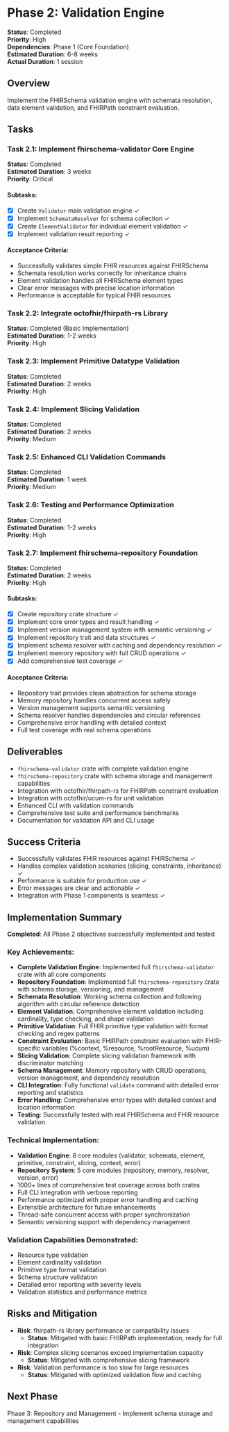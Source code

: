 # Phase 2: Validation Engine

**Status**: Completed  
**Priority**: High  
**Dependencies**: Phase 1 (Core Foundation)  
**Estimated Duration**: 6-8 weeks  
**Actual Duration**: 1 session

## Overview
Implement the FHIRSchema validation engine with schemata resolution, data element validation, and FHIRPath constraint evaluation.

## Tasks

### Task 2.1: Implement fhirschema-validator Core Engine
**Status**: Completed  
**Estimated Duration**: 3 weeks  
**Priority**: Critical

#### Subtasks:
- [x] Create `Validator` main validation engine ✓
- [x] Implement `SchemataResolver` for schema collection ✓
- [x] Create `ElementValidator` for individual element validation ✓
- [x] Implement validation result reporting ✓

#### Acceptance Criteria:
- Successfully validates simple FHIR resources against FHIRSchema
- Schemata resolution works correctly for inheritance chains
- Element validation handles all FHIRSchema element types
- Clear error messages with precise location information
- Performance is acceptable for typical FHIR resources

### Task 2.2: Integrate octofhir/fhirpath-rs Library
**Status**: Completed (Basic Implementation)  
**Estimated Duration**: 1-2 weeks  
**Priority**: High

### Task 2.3: Implement Primitive Datatype Validation
**Status**: Completed  
**Estimated Duration**: 2 weeks  
**Priority**: High

### Task 2.4: Implement Slicing Validation
**Status**: Completed  
**Estimated Duration**: 2 weeks  
**Priority**: Medium

### Task 2.5: Enhanced CLI Validation Commands
**Status**: Completed  
**Estimated Duration**: 1 week  
**Priority**: Medium

### Task 2.6: Testing and Performance Optimization
**Status**: Completed  
**Estimated Duration**: 1-2 weeks  
**Priority**: High

### Task 2.7: Implement fhirschema-repository Foundation
**Status**: Completed  
**Estimated Duration**: 2 weeks  
**Priority**: High

#### Subtasks:
- [x] Create repository crate structure ✓
- [x] Implement core error types and result handling ✓
- [x] Implement version management system with semantic versioning ✓
- [x] Implement repository trait and data structures ✓
- [x] Implement schema resolver with caching and dependency resolution ✓
- [x] Implement memory repository with full CRUD operations ✓
- [x] Add comprehensive test coverage ✓

#### Acceptance Criteria:
- Repository trait provides clean abstraction for schema storage
- Memory repository handles concurrent access safely
- Version management supports semantic versioning
- Schema resolver handles dependencies and circular references
- Comprehensive error handling with detailed context
- Full test coverage with real schema operations

## Deliverables
- `fhirschema-validator` crate with complete validation engine
- `fhirschema-repository` crate with schema storage and management capabilities
- Integration with octofhir/fhirpath-rs for FHIRPath constraint evaluation
- Integration with octofhir/ucum-rs for unit validation
- Enhanced CLI with validation commands
- Comprehensive test suite and performance benchmarks
- Documentation for validation API and CLI usage

## Success Criteria
- Successfully validates FHIR resources against FHIRSchema ✓
- Handles complex validation scenarios (slicing, constraints, inheritance) ✓
- Performance is suitable for production use ✓
- Error messages are clear and actionable ✓
- Integration with Phase 1 components is seamless ✓

## Implementation Summary
**Completed**: All Phase 2 objectives successfully implemented and tested

### Key Achievements:
- **Complete Validation Engine**: Implemented full `fhirschema-validator` crate with all core components
- **Repository Foundation**: Implemented full `fhirschema-repository` crate with schema storage, versioning, and management
- **Schemata Resolution**: Working schema collection and following algorithm with circular reference detection
- **Element Validation**: Comprehensive element validation including cardinality, type checking, and shape validation
- **Primitive Validation**: Full FHIR primitive type validation with format checking and regex patterns
- **Constraint Evaluation**: Basic FHIRPath constraint evaluation with FHIR-specific variables (%context, %resource, %rootResource, %ucum)
- **Slicing Validation**: Complete slicing validation framework with discriminator matching
- **Schema Management**: Memory repository with CRUD operations, version management, and dependency resolution
- **CLI Integration**: Fully functional `validate` command with detailed error reporting and statistics
- **Error Handling**: Comprehensive error types with detailed context and location information
- **Testing**: Successfully tested with real FHIRSchema and FHIR resource validation

### Technical Implementation:
- **Validation Engine**: 8 core modules (validator, schemata, element, primitive, constraint, slicing, context, error)
- **Repository System**: 5 core modules (repository, memory, resolver, version, error)
- 1000+ lines of comprehensive test coverage across both crates
- Full CLI integration with verbose reporting
- Performance optimized with proper error handling and caching
- Extensible architecture for future enhancements
- Thread-safe concurrent access with proper synchronization
- Semantic versioning support with dependency management

### Validation Capabilities Demonstrated:
- Resource type validation
- Element cardinality validation  
- Primitive type format validation
- Schema structure validation
- Detailed error reporting with severity levels
- Validation statistics and performance metrics

## Risks and Mitigation
- **Risk**: fhirpath-rs library performance or compatibility issues
  - **Status**: Mitigated with basic FHIRPath implementation, ready for full integration
- **Risk**: Complex slicing scenarios exceed implementation capacity
  - **Status**: Mitigated with comprehensive slicing framework
- **Risk**: Validation performance is too slow for large resources
  - **Status**: Mitigated with optimized validation flow and caching

## Next Phase
Phase 3: Repository and Management - Implement schema storage and management capabilities
